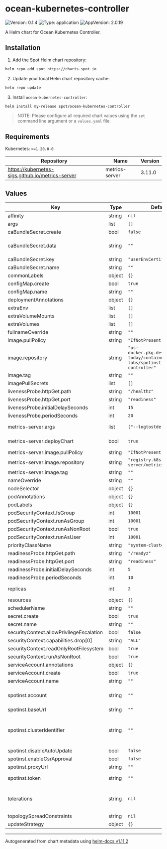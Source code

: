 # ocean-kubernetes-controller

![Version: 0.1.4](https://img.shields.io/badge/Version-0.1.4-informational?style=flat-square) ![Type: application](https://img.shields.io/badge/Type-application-informational?style=flat-square) ![AppVersion: 2.0.19](https://img.shields.io/badge/AppVersion-2.0.19-informational?style=flat-square)

A Helm chart for Ocean Kubernetes Controller.

## Installation

1. Add the Spot Helm chart repository:

```sh
helm repo add spot https://charts.spot.io
```

2. Update your local Helm chart repository cache:

```sh
helm repo update
```

3. Install `ocean-kubernetes-controller`:

```sh
helm install my-release spot/ocean-kubernetes-controller
```

> NOTE: Please configure all required chart values using the `set` command line argument or a `values.yaml` file.

## Requirements

Kubernetes: `>=1.20.0-0`

| Repository | Name | Version |
|------------|------|---------|
| https://kubernetes-sigs.github.io/metrics-server | metrics-server | 3.11.0 |

## Values

| Key | Type | Default | Description |
|-----|------|---------|-------------|
| affinity | string | `nil` |  |
| args | list | `[]` |  |
| caBundleSecret.create | bool | `false` | Controls whether a CA bundle secret should be created. |
| caBundleSecret.data | string | `""` | Must contain the CA bundle data in case `caBundleSecret.create` is true. For example by using `--set caBundleSecret.data="$(cat ./ca.pem)"` |
| caBundleSecret.key | string | `"userEnvCertificates.pem"` | Key inside the secret to inject the CA bundle from |
| caBundleSecret.name | string | `""` | CA bundle Secret name. (Optional) |
| commonLabels | object | `{}` |  |
| configMap.create | bool | `true` |  |
| configMap.name | string | `""` | ConfigMap name. (Optional) |
| deploymentAnnotations | object | `{}` |  |
| extraEnv | list | `[]` |  |
| extraVolumeMounts | list | `[]` |  |
| extraVolumes | list | `[]` |  |
| fullnameOverride | string | `""` |  |
| image.pullPolicy | string | `"IfNotPresent"` |  |
| image.repository | string | `"us-docker.pkg.dev/spotit-today/container-labs/spotinst-kubernetes-controller"` |  |
| image.tag | string | `""` |  |
| imagePullSecrets | list | `[]` |  |
| livenessProbe.httpGet.path | string | `"/healthz"` |  |
| livenessProbe.httpGet.port | string | `"readiness"` |  |
| livenessProbe.initialDelaySeconds | int | `15` |  |
| livenessProbe.periodSeconds | int | `20` |  |
| metrics-server.args | list | `["--logtostderr"]` | Arguments to pass to metrics-server on start up. (Optional) |
| metrics-server.deployChart | bool | `true` | Specifies whether the metrics-server chart should be deployed. (Optional) |
| metrics-server.image.pullPolicy | string | `"IfNotPresent"` |  |
| metrics-server.image.repository | string | `"registry.k8s.io/metrics-server/metrics-server"` |  |
| metrics-server.image.tag | string | `""` |  |
| nameOverride | string | `""` |  |
| nodeSelector | object | `{}` |  |
| podAnnotations | object | `{}` |  |
| podLabels | object | `{}` |  |
| podSecurityContext.fsGroup | int | `10001` |  |
| podSecurityContext.runAsGroup | int | `10001` |  |
| podSecurityContext.runAsNonRoot | bool | `true` |  |
| podSecurityContext.runAsUser | int | `10001` |  |
| priorityClassName | string | `"system-cluster-critical"` |  |
| readinessProbe.httpGet.path | string | `"/readyz"` |  |
| readinessProbe.httpGet.port | string | `"readiness"` |  |
| readinessProbe.initialDelaySeconds | int | `5` |  |
| readinessProbe.periodSeconds | int | `10` |  |
| replicas | int | `2` | Configure the amount of replicas for the controller (Optional) |
| resources | object | `{}` |  |
| schedulerName | string | `""` |  |
| secret.create | bool | `true` | Controls whether a Secret should be created. (Optional) |
| secret.name | string | `""` | Secret name. (Optional) |
| securityContext.allowPrivilegeEscalation | bool | `false` |  |
| securityContext.capabilities.drop[0] | string | `"ALL"` |  |
| securityContext.readOnlyRootFilesystem | bool | `true` |  |
| securityContext.runAsNonRoot | bool | `true` |  |
| serviceAccount.annotations | object | `{}` |  |
| serviceAccount.create | bool | `true` |  |
| serviceAccount.name | string | `""` |  |
| spotinst.account | string | `""` | Spot Account. (Required) Ref: https://docs.spot.io/administration/organizations?id=account |
| spotinst.baseUrl | string | `""` | Base URL. (Optional) |
| spotinst.clusterIdentifier | string | `""` | Unique identifier used by the Ocean Controller to connect (Required) between the Ocean backend and the Kubernetes cluster. Ref: https://docs.spot.io/ocean/tutorials/spot-kubernetes-controller/ |
| spotinst.disableAutoUpdate | bool | `false` | Disable auto update. (Optional) |
| spotinst.enableCsrApproval | bool | `false` | Enable CSR approval. (Optional) |
| spotinst.proxyUrl | string | `""` | Proxy URL. (Optional) |
| spotinst.token | string | `""` | Spot Token. (Required) Ref: https://docs.spot.io/administration/api/create-api-token |
| tolerations | string | `nil` | Tolerations for nodes that have taints on them. (Optional) Ref: https://kubernetes.io/docs/concepts/configuration/taint-and-toleration/ |
| topologySpreadConstraints | string | `nil` |  |
| updateStrategy | object | `{}` |  |

----------------------------------------------
Autogenerated from chart metadata using [helm-docs v1.11.2](https://github.com/norwoodj/helm-docs/releases/v1.11.2)
